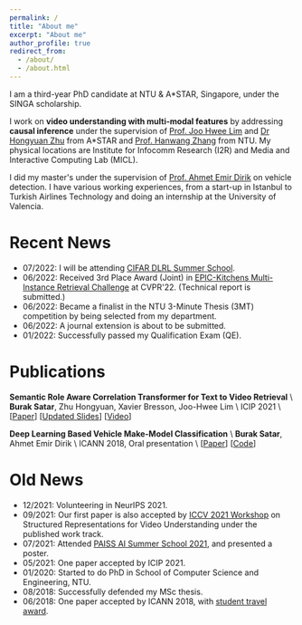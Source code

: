 ```yaml
---
permalink: /
title: "About me"
excerpt: "About me"
author_profile: true
redirect_from: 
  - /about/
  - /about.html
---
```


I am a third-year PhD candidate at NTU & A*STAR, Singapore, under the SINGA scholarship.

I work on **video understanding with multi-modal features** by addressing **causal inference** under the supervision of [Prof. Joo Hwee Lim](https://scholar.google.com/citations?user=BjEDX4EAAAAJ&hl=en) and [Dr Hongyuan Zhu](https://hongyuanzhu.github.io/) from A*STAR and [Prof. Hanwang Zhang](https://mreallab.github.io/people.html) from NTU. My physical locations are Institute for Infocomm Research (I2R) and Media and Interactive Computing Lab (MICL).

I did my master's under the supervision of [Prof. Ahmet Emir Dirik](https://scholar.google.com/citations?user=cfgcBIEAAAAJ&hl=tr) on vehicle detection. I have various working experiences, from a start-up in Istanbul to Turkish Airlines Technology and doing an internship at the University of Valencia.

Recent News
======
* 07/2022: I will be attending [CIFAR DLRL Summer School](https://dlrl.ca/).
* 06/2022: Received 3rd Place Award (Joint) in [EPIC-Kitchens Multi-Instance Retrieval Challenge](https://drive.google.com/file/d/1BNwSE7QbxwAawQr2VmxYp7m7QGt-XDE8/view?usp=sharing) at CVPR'22. (Technical report is submitted.)
* 06/2022: Became a finalist in the NTU 3-Minute Thesis (3MT) competition by being selected from my department.  
* 06/2022: A journal extension is about to be submitted.
* 01/2022: Successfully passed my Qualification Exam (QE).

Publications
======

**Semantic Role Aware Correlation Transformer for Text to Video Retrieval** \\
**Burak Satar**, Zhu Hongyuan, Xavier Bresson, Joo-Hwee Lim \\
ICIP 2021 \\
[[Paper](https://ieeexplore.ieee.org/abstract/document/9506267/)] [[Updated Slides](https://entuedu-my.sharepoint.com/:b:/g/personal/burak001_e_ntu_edu_sg/ESD3TCQfL1xNjBjKH_j68tEBtd6AK4J2jp4foPRkA7CZwg?e=n8XIZs)] [[Video](https://www.youtube.com/watch?v=M7dHgv8fIkU)]

**Deep Learning Based Vehicle Make-Model Classification** \\
**Burak Satar**, Ahmet Emir Dirik \\
ICANN 2018, Oral presentation \\
[[Paper](https://arxiv.org/abs/1809.00953)] [[Code](https://github.com/buraksatar/car-detection-model-prediction)]

Old News
======
* 12/2021: Volunteering in NeurIPS 2021.
* 09/2021: Our first paper is also accepted by [ICCV 2021 Workshop](https://sites.google.com/view/srvu-iccv21-workshop) on Structured Representations for Video Understanding under the published work track.
* 07/2021: Attended [PAISS AI Summer School 2021](https://project.inria.fr/paiss/), and presented a poster.
* 05/2021: One paper accepted by ICIP 2021.
* 01/2020: Started to do PhD in School of Computer Science and Engineering, NTU.
* 08/2018: Successfully defended my MSc thesis. 
* 06/2018: One paper accepted by ICANN 2018, with [student travel award](https://e-nns.org/student-awards/winners-2018/).
